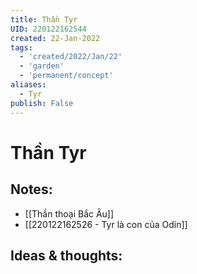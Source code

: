 ```yaml
---
title: Thần Tyr
UID: 220122162544
created: 22-Jan-2022
tags:
  - 'created/2022/Jan/22'
  - 'garden'
  - 'permanent/concept'
aliases:
  - Tyr
publish: False
---
```

# Thần Tyr

## Notes:
- [[Thần thoại Bắc Âu]]
- [[220122162526 - Tyr là con của Odin]]

## Ideas & thoughts:


